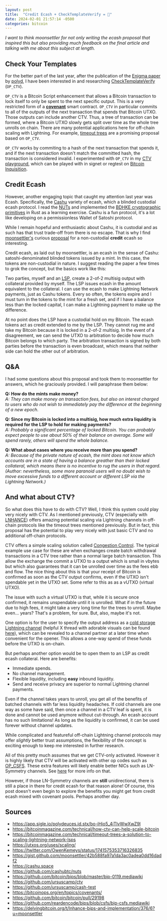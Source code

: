 ```yaml
---
layout: post
title:  "Credit Ecash + CheckTemplateVerify = 🧡"
date: 2024-02-01 21:57:14 -0500
categories: bitcoin
---
```


_I want to think moonsettler for not only writing the ecash proposal that inspired this but also providing much feedback on the final article and talking with me about this subject at length._

## Check Your Templates

For the better part of the last year, after the publication of the [Enigma paper](https://app.sigle.io/polydeuces.id.stx/bo-iHio5_4iTlvWwXwZ9l) by [polyd](https://twitter.com/Polyd_), I have been interested in and researching [CheckTemplateVerify](https://github.com/bitcoin/bips/blob/master/bip-0119.mediawiki) (`OP_CTV`).

`OP_CTV` is a Bitcoin Script enhancement that allows a Bitcoin transaction to lock itself to only be spent to the next specific output. This is a very restricted form of a [__covenant__](https://bitcoinops.org/en/topics/covenants/) smart contract. `OP_CTV` in particular commits to all of the outputs of the next transaction that spends that Bitcoin UTXO. Those outputs can include another CTV. Thus, a tree of transaction can be formed, where a Bitcoin UTXO slowly gets split over time as the whole tree unrolls on chain. There are many potential applications here for off-chain scaling with Lightning. For example, [timeout trees](https://bitcoinmagazine.com/technical/timeout-trees-a-solution-to-scaling-lightning-network-lsps) are a promising proposal based on `OP_CTV`.

`OP_CTV` works by commiting to a hash of the next transaction that spends it, and if the next transaction doesn't match the committed hash, the transaction is considered invalid. I experimented with `OP_CTV` in my [CTV playground](https://github.com/ursuscamp/ctv), which can be played with in signet or regtest on [Bitcoin Inquisition](https://github.com/bitcoin-inquisition/bitcoin).

## Credit Ecash

However, another engaging topic that caught my attention last year was Ecash. Specifically, the [Cashu](https://cashu.space) variety of ecash, which a blinded custodial ecash protocol. I read the [NUTs](https://github.com/cashubtc/nuts) and implemented the [BDHKE cryptographic primitives](https://github.com/ursuscamp/cash-test) in Rust as a learning exercise. Cashu is a fun protocol, it's a lot like developing on a permissionless Wallet of Satoshi protocol.

While I remain hopeful and enthusiastic about Cashu, it is custodial and as such has that trust trade-off from there is no escape. That is why I find [moonsettler's](https://twitter.com/4moonsettler) curious [proposal](https://gist.github.com/moonsettler/42b588fa97a1da3ac0adea0dd16dadf2) for a non-custodial **credit** ecash so interesting.

Credit ecash, as laid out by moonsettler, is an ecash in the sense of Cashu: satoshi-denominated blinded tokens issued by a mint. In this case, the tokens are non-custodial in nature. I suggest reading the paper a few times to grok the concept, but the basics work like this:

Two parties, myself and an [LSP](https://guide.bolt.fun/guide/lsp), create a 2-of-2 multisig output with collateral provided by myself. The LSP issues ecash in the amount equivalent to the collateral. I can use the ecash to make Lightning Network payments, just as Cashu tokens. Every so often, the tokens expire and I must turn in the tokens to the mint for a fresh set, and if I have a balance less than the locked capital, I can make a Lightning payment to make up the difference.

At no point does the LSP have a custodial hold on my Bitcoin. The ecash tokens act as credit extended to me by the LSP. They cannot rug me and take my Bitcoin because it is locked in a 2-of-2 multisig. In the event of a disagreement, we can send the UTXO to arbitration to decide how much Bitcoin belongs to which party. The arbitration transaction is signed by both parties before the transaction is even broadcast, which means that neither side can hold the other out of arbitration.

## Q&A

I had some questions about this proposal and took them to moonsettler for answers, which he graciously provided. I will paraphrase them below:

__Q: How do the mints make money?__<br>
_A: They can make money on transaction fees, but also on interest charged to users who do not wish to immediately pay the difference at the beginning of a new epoch._

__Q: Since my Bitcoin is locked into a multisig, how much extra liquidity is required for the LSP to hold for making payments?__<br>
_A: Probably a significant percentage of locked Bitcoin. You can probably expect people to use about 50% of their balance on average. Some will spend rarely, others will spend the whole balance._

__Q: What about cases where you receive more than you spend?__<br>
_A: Because of the private nature of ecash, the mint does not know which accounts are in a state of having a balance greather than their locked collateral, which means there is no incentive to rug the users in that regard. (Author: nevertheless, some more paranoid users will no doubt wish to move excessive funds to a different account or different LSP via the Lightning Network.)_

## And what about CTV?

So what does this have to do with CTV? Well, I think this system could play very nicely with CTV. As I mentioned previously, CTV (especially with [LNHANCE](https://github.com/bitcoin/bitcoin/pull/29198)) offers amazing potential scaling via Lightning channels in off-chain protocols like the timeout trees mentioned previously. But in fact, this proposal has the potential to play very nicely with just basic CTV and no additional off-chain protocols.

CTV offers a simple scaling solution called [Congestion Control](https://utxos.org/uses/scaling/). The typical example use case for these are when exchanges create batch withdrawal transactions in a CTV tree rather than a normal large batch transaction. This allow the exchange the commit a UTXO to a output which is small in vbytes but which also guarantees that it can be unrolled over time as the fees ebb and flow. The nice thing about this is that your receipt of Bitcoin is confirmed as soon as the CTV output confirms, even if the UTXO isn't spendable yet in the UTXO set. Some refer to this as as a vUTXO (virtual UTXO).

The issue with such a virtual UTXO is that, while it is secure once confirmed, it remains unspendable until it is unrolled. What if in the future due to high fees, it might take a very long time for the trees to unroll. Maybe even... years? That's a problem, for sure. But, also, maybe it's not.

One option is for the user to specify the output address as a [cold storage Lightning channel](https://utxos.org/uses/batch-channels/) (helpful X thread with adorable visuals can be found [here](https://twitter.com/OwenKemeys/status/1741575353716326835)), which can be revealed to a channel partner at a later time when convenient for the opener. This allows a one-way spend of these funds before the UTXO is on-chain.

But perhaps another option would be to open them to an LSP as credit ecash collateral. Here are benefits:

* Immediate spends.
* No channel management.
* Flexible liquidity, including __easy__ inbound liquidity.
* Send and receive privacy are superior to normal Lightning channel payments.

Even if the channel takes years to unroll, you get all of the benefits of batched channels with far less liquidity headaches. If cold channels are one way as some have said, then once a channel in a CTV leaf is spent, it is done and cannot be used anymore without cut-through. An ecash account has no such limitations! As long as the liquidity is confirmed, it can be used forever without channel updates.

While complicated and featureful off-chain Lightning channel protocols may offer _slightly_ better trust assumptions, the flexibility of the concept is exciting enough to keep me interested in further research.

All of this pretty much assumes that we get CTV-only activated. However it is highly likely that CTV will be activated with other op codes such as [OP_CSFS](https://github.com/reardencode/bips/blob/csfs/bip-csfs.mediawiki). These extra features will likely enable better NICs such as LN-Symmetry channels. See [here](https://delvingbitcoin.org/t/lnhance-bips-and-implementation/376/6?u=moonsettler) for more info on that.

However, if those LN-Symmetry channels are __still__ unidirectional, there is still a place in there for credit ecash for that reason alone! Of course, this post doesn't even begin to explore the benefits you might get from credit ecash mixed with covenant pools. Perhaps another day.

## Sources

* <https://app.sigle.io/polydeuces.id.stx/bo-iHio5_4iTlvWwXwZ9l>
* <https://bitcoinmagazine.com/technical/how-ctv-can-help-scale-bitcoin>
* <https://bitcoinmagazine.com/technical/timeout-trees-a-solution-to-scaling-lightning-network-lsps>
* <https://utxos.org/uses/scaling/>
* <https://twitter.com/OwenKemeys/status/1741575353716326835>
* <https://gist.github.com/moonsettler/42b588fa97a1da3ac0adea0dd16dadf2>
* <https://cashu.space>
* <https://github.com/cashubtc/nuts>
* <https://github.com/bitcoin/bips/blob/master/bip-0119.mediawiki>
* <https://github.com/ursuscamp/ctv>
* <https://github.com/ursuscamp/cash-test>
* <https://bitcoinops.org/en/topics/covenants/>
* <https://github.com/bitcoin/bitcoin/pull/29198>
* <https://github.com/reardencode/bips/blob/csfs/bip-csfs.mediawiki>
* <https://delvingbitcoin.org/t/lnhance-bips-and-implementation/376/6?u=moonsettler>
